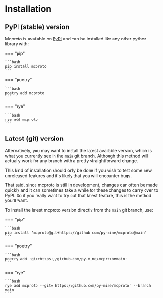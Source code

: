 # Installation

## PyPI (stable) version

Mcproto is available on [PyPI](https://pypi.org/project/mcproto) and can be installed like any other python library with:

=== "pip"

    ```bash
    pip install mcproto
    ```

=== "poetry"

    ```bash
    poetry add mcproto
    ```

=== "rye"

    ```bash
    rye add mcproto
    ```

## Latest (git) version

Alternatively, you may want to install the latest available version, which is what you currently see in the `main` git
branch. Although this method will actually work for any branch with a pretty straightforward change.

This kind of installation should only be done if you wish to test some new unreleased features and it's likely that you
will encounter bugs.

That said, since mcproto is still in development, changes can often be made quickly and it can sometimes take a while
for these changes to carry over to PyPI. So if you really want to try out that latest feature, this is the method
you'll want.

To install the latest mcproto version directly from the `main` git branch, use:

=== "pip"

    ```bash
    pip install 'mcproto@git+https://github.com/py-mine/mcproto@main'
    ```

=== "poetry"

    ```bash
    poetry add 'git+https://github.com/py-mine/mcproto#main'
    ```

=== "rye"

    ```bash
    rye add mcproto --git='https://github.com/py-mine/mcproto' --branch main
    ```
